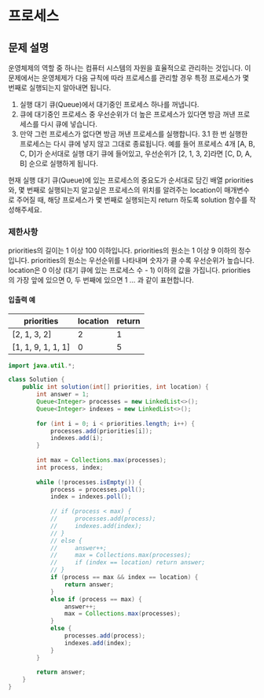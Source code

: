 # 프로세스
## 문제 설명
운영체제의 역할 중 하나는 컴퓨터 시스템의 자원을 효율적으로 관리하는 것입니다. 이 문제에서는 운영체제가 다음 규칙에 따라 프로세스를 관리할 경우 특정 프로세스가 몇 번째로 실행되는지 알아내면 됩니다.

1. 실행 대기 큐(Queue)에서 대기중인 프로세스 하나를 꺼냅니다.
2. 큐에 대기중인 프로세스 중 우선순위가 더 높은 프로세스가 있다면 방금 꺼낸 프로세스를 다시 큐에 넣습니다.
3. 만약 그런 프로세스가 없다면 방금 꺼낸 프로세스를 실행합니다.
   3.1 한 번 실행한 프로세스는 다시 큐에 넣지 않고 그대로 종료됩니다.
   예를 들어 프로세스 4개 [A, B, C, D]가 순서대로 실행 대기 큐에 들어있고, 우선순위가 [2, 1, 3, 2]라면 [C, D, A, B] 순으로 실행하게 됩니다.

현재 실행 대기 큐(Queue)에 있는 프로세스의 중요도가 순서대로 담긴 배열 priorities와, 몇 번째로 실행되는지 알고싶은 프로세스의 위치를 알려주는 location이 매개변수로 주어질 때, 해당 프로세스가 몇 번째로 실행되는지 return 하도록 solution 함수를 작성해주세요.

### 제한사항
priorities의 길이는 1 이상 100 이하입니다.
priorities의 원소는 1 이상 9 이하의 정수입니다.
priorities의 원소는 우선순위를 나타내며 숫자가 클 수록 우선순위가 높습니다.
location은 0 이상 (대기 큐에 있는 프로세스 수 - 1) 이하의 값을 가집니다.
priorities의 가장 앞에 있으면 0, 두 번째에 있으면 1 … 과 같이 표현합니다.
#### 입출력 예
|priorities| 	location |	return|
|---|-----------|---|
|[2, 1, 3, 2]	| 2	        | 1         |
|[1, 1, 9, 1, 1, 1]	| 0         |	5|

```java
import java.util.*;

class Solution {
    public int solution(int[] priorities, int location) {
        int answer = 1;
        Queue<Integer> processes = new LinkedList<>();
        Queue<Integer> indexes = new LinkedList<>();
        
        for (int i = 0; i < priorities.length; i++) {
            processes.add(priorities[i]);
            indexes.add(i);
        }
        
        int max = Collections.max(processes);
        int process, index;
        
        while (!processes.isEmpty()) {
            process = processes.poll();
            index = indexes.poll();
            
            // if (process < max) {
            //     processes.add(process);
            //     indexes.add(index);
            // }
            // else {
            //     answer++;
            //     max = Collections.max(processes);
            //     if (index == location) return answer;
            // }
            if (process == max && index == location) {
                return answer;
            } 
            else if (process == max) {
                answer++;
                max = Collections.max(processes);
            }
            else {
                processes.add(process);
                indexes.add(index);
            }
        }
        
        return answer;
    }
}
```